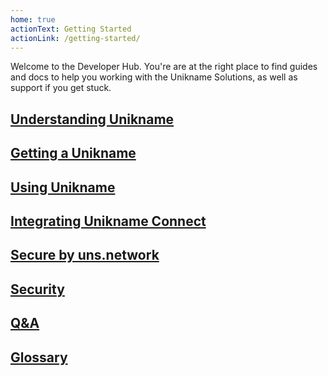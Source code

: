 ```yaml
---
home: true
actionText: Getting Started
actionLink: /getting-started/
---
```


Welcome to the <unikname/> Developer Hub. You're are at the right place to find guides and docs to help you working with the Unikname Solutions, as well as support if you get stuck.

## [Understanding Unikname](/introduction/)

## [Getting a Unikname](/get-unikname/)

## [Using Unikname](/how-to-use-unikname/)

## [Integrating Unikname Connect](/integration/)

## [Secure by uns.network](/uns-network/])

## [Security](/security/)

## [Q&A](/qna/)

## [Glossary](/glossary/)
